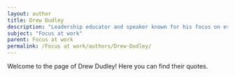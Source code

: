 ```yaml
---
layout: author
title: Drew Dudley
description: "Leadership educator and speaker known for his focus on everyday leadership and the importance of focus in personal and professional growth."
subject: "Focus at work"
parent: Focus at work
permalink: /Focus at work/authors/Drew-Dudley/
---
```


Welcome to the page of Drew Dudley! Here you can find their quotes.
